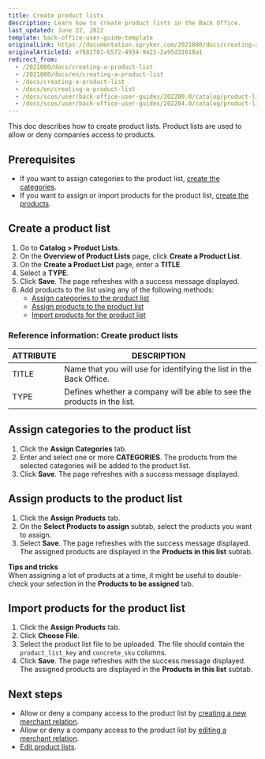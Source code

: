 ```yaml
---
title: Create product lists
description: Learn how to create product lists in the Back Office.
last_updated: June 22, 2022
template: back-office-user-guide-template
originalLink: https://documentation.spryker.com/2021080/docs/creating-a-product-list
originalArticleId: e7682701-b572-4934-9422-2a95d31610a1
redirect_from:
  - /2021080/docs/creating-a-product-list
  - /2021080/docs/en/creating-a-product-list
  - /docs/creating-a-product-list
  - /docs/en/creating-a-product-list
  - /docs/scos/user/back-office-user-guides/202200.0/catalog/product-lists/creating-product-lists.html
  - /docs/scos/user/back-office-user-guides/202204.0/catalog/product-lists/creating-product-lists.html  
---
```


This doc describes how to create product lists. Product lists are used to allow or deny companies access to products.

## Prerequisites

* If you want to assign categories to the product list, [create the categories](/docs/pbc/all/product-information-management/{{page.version}}/manage-in-the-back-office/category/create-categories.html).
* If you want to assign or import products for the product list, [create the products](/docs/scos/user/back-office-user-guides/{{page.version}}/catalog/products/manage-concrete-products/adding-product-alternatives.html).

## Create a product list

1. Go to **Catalog&nbsp;<span aria-label="and then">></span> Product Lists**.
2. On the **Overview of Product Lists** page, click **Create a Product List**.
3. On the **Create a Product List** page, enter a **TITLE**.
4. Select a **TYPE**.
5. Click **Save**.
    The page refreshes with a success message displayed.
6. Add products to the list using any of the following methods:
    * [Assign categories to the product list](#assign-categories-to-the-product-list)
    * [Assign products to the product list](#assign-products-to-the-product-list)
    * [Import products for the product list](#import-products-for-the-product-list)

### Reference information: Create product lists

| ATTRIBUTE | DESCRIPTION |
|-|-|
| TITLE | Name that you will use for identifying the list in the Back Office. |
| TYPE | Defines whether a company will be able to see the products in the list. |

## Assign categories to the product list

1. Click the **Assign Categories** tab.
2. Enter and select one or more **CATEGORIES**.
    The products from the selected categories will be added to the product list.
3. Click **Save**.
    The page refreshes with a success message displayed.

## Assign products to the product list

1. Click the **Assign Products** tab.
2. On the **Select Products to assign** subtab, select the products you want to assign.
3. Select **Save**.
    The page refreshes with the success message displayed. The assigned products are displayed in the **Products in this list** subtab.

**Tips and tricks**
<br> When assigning a lot of products at a time, it might be useful to double-check your selection in the **Products to be assigned** tab.

## Import products for the product list

1. Click the **Assign Products** tab.
2. Click **Choose File**.
3. Select the product list file to be uploaded. The file should contain the `product_list_key` and `concrete_sku` columns.
4. Click **Save**.
    The page refreshes with the success message displayed. The assigned products are displayed in the **Products in this list** subtab.    


## Next steps

* Allow or deny a company access to the product list by [creating a new merchant relation](/docs/scos/user/back-office-user-guides/{{page.version}}/marketplace/merchant-relations/create-merchant-relations.html).
* Allow or deny a company access to the product list by [editing a merchant relation](/docs/scos/user/back-office-user-guides/{{page.version}}/marketplace/merchant-relations/edit-merchant-relations.html).
* [Edit product lists](/docs/scos/user/back-office-user-guides/{{page.version}}/catalog/product-lists/edit-product-lists.html).
